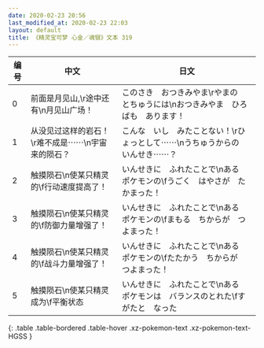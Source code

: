 ```yaml
---
date: 2020-02-23 20:56
last_modified_at: 2020-02-23 22:03
layout: default
title: 《精灵宝可梦 心金／魂银》文本 319
---
```

| 编号 | 中文 | 日文 |
| ---- | ---- | ---- |
| 0 | 前面是月见山,\r途中还有\n月见山广场！ | このさき　おつきみやま\rやまの　とちゅうには\nおつきみやま　ひろばも　あります！ |
| 1 | 从没见过这样的岩石！\r难不成是⋯⋯\n宇宙来的陨石？ | こんな　いし　みたことない！\rひょっとして⋯⋯\nうちゅうからの　いんせき⋯⋯？ |
| 2 | 触摸陨石\n使某只精灵的\f行动速度提高了！ | いんせきに　ふれたことで\nある　ポケモンの\fうごく　はやさが　たかまった！ |
| 3 | 触摸陨石\n使某只精灵的\f防御力量增强了！ | いんせきに　ふれたことで\nある　ポケモンの\fまもる　ちからが　つよまった！ |
| 4 | 触摸陨石\n使某只精灵的\f战斗力量增强了！ | いんせきに　ふれたことで\nある　ポケモンの\fたたかう　ちからが　つよまった！ |
| 5 | 触摸陨石\n使某只精灵成为\f平衡状态 | いんせきに　ふれたことで\nある　ポケモンは　バランスのとれた\fすがたと　なった |
{: .table .table-bordered .table-hover .xz-pokemon-text .xz-pokemon-text-HGSS }